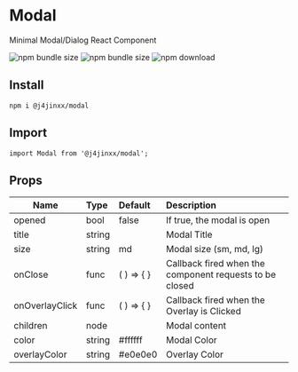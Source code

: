 # Modal
Minimal Modal/Dialog React Component

![npm bundle size](https://img.shields.io/bundlephobia/min/@j4jinxx/modal)
![npm bundle size](https://img.shields.io/bundlephobia/minzip/@j4jinxx/modal)
![npm download](https://img.shields.io/npm/dm/@j4jinxx/modal.svg)

## Install
    npm i @j4jinxx/modal

## Import
    import Modal from '@j4jinxx/modal';


## Props
|   Name          |  Type  |   Default  | Description |
|-----------------|:-------|:-----------|:------------|
| opened          | bool   | false      | If true, the modal is open |
| title           | string |            | Modal Title |
| size            | string | md         | Modal size (sm, md, lg)  |
| onClose         | func   | ( ) => { } | Callback fired when the component requests to be closed |
| onOverlayClick  | func   | ( ) => { } | Callback fired when the Overlay is Clicked |
| children        | node   |            | Modal content |
| color           | string | #ffffff    | Modal Color |
| overlayColor    | string | #e0e0e0    | Overlay Color  |